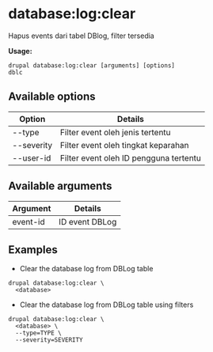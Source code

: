 # database:log:clear
Hapus events dari tabel DBlog, filter tersedia

**Usage:**
```
drupal database:log:clear [arguments] [options]
dblc
```

## Available options
Option | Details
-------|-------------
--type | Filter event oleh jenis tertentu
--severity | Filter event oleh tingkat keparahan
--user-id | Filter event oleh ID pengguna tertentu

## Available arguments
Argument | Details
---------|-------------
event-id | ID event DBLog

## Examples
* Clear the database log from DBLog table
```
drupal database:log:clear \
  <database>
```
* Clear the database log from DBLog table using filters
```
drupal database:log:clear \
  <database> \
  --type=TYPE \
  --severity=SEVERITY
```
